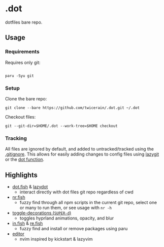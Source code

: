 # .dot

dotfiles bare repo.

## Usage

### Requirements

Requires only git:
```fish

paru -Syu git
```

### Setup

Clone the bare repo:
```fish
git clone --bare https://github.com/twicerain/.dot.git ~/.dot
```

Checkout files:
```fish
git --git-dir=$HOME/.dot --work-tree=$HOME checkout
```


### Tracking

All files are ignored by default, and added to untracked/tracked using the [.gitignore](.gitignore). This allows for easily adding changes to config files using [lazygit](.config/lazygit) or the [dot function](.config/fish/functions/dot.fish).


## Highlights

- [dot.fish](.config/fish/functions/dot.fish) & [lazydot](.config/fish/config.fish)
  - interact directly with dot files git repo regardless of cwd
- [nr.fish](.config/fish/functions/nr.fish)
  - fuzzy find through all npm scripts in the current git repo, select one or many to run them, or see usage with `nr -h`
- [toggle-decorations (`SUPER-d`)](.config/hypr/toggle-decorations.sh)
  - toggles hyprland animations, opacity, and blur
- [in.fish](.config/fish/functions/in.fish) & [re.fish](.config/fish/functions/re.fish)
  - fuzzy find and install or remove packages using paru
- [editor](.config/nvim)
  - nvim inspired by kickstart & lazyvim



